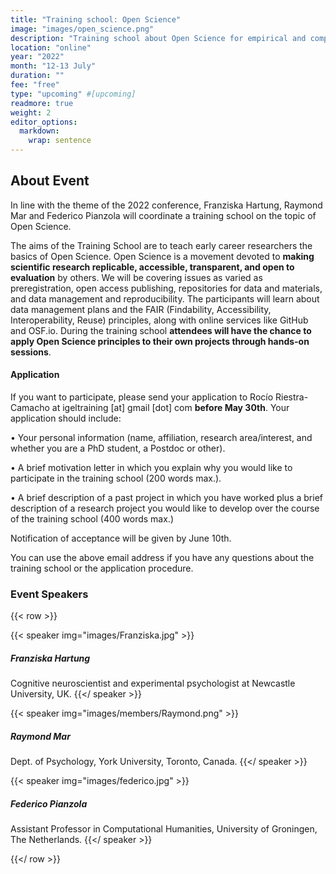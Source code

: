```yaml
---
title: "Training school: Open Science"
image: "images/open_science.png"
description: "Training school about Open Science for empirical and computational studies of literature and readers"
location: "online"
year: "2022"
month: "12-13 July"
duration: ""
fee: "free"
type: "upcoming" #[upcoming]
readmore: true
weight: 2
editor_options: 
  markdown: 
    wrap: sentence
---
```


## About Event

In line with the theme of the 2022 conference, Franziska Hartung, Raymond Mar and Federico Pianzola will coordinate a training school on the topic of Open Science.

The aims of the Training School are to teach early career researchers the basics of Open Science.
Open Science is a movement devoted to **making scientific research replicable, accessible, transparent, and open to evaluation** by others.
We will be covering issues as varied as preregistration, open access publishing, repositories for data and materials, and data management and reproducibility.
The participants will learn about data management plans and the FAIR (Findability, Accessibility, Interoperability, Reuse) principles, along with online services like GitHub and OSF.io.
During the training school **attendees will have the chance to apply Open Science principles to their own projects through hands-on sessions**.

#### Application

If you want to participate, please send your application to Rocío Riestra-Camacho at igeltraining \[at\] gmail \[dot\] com **before May 30th**.
Your application should include:

• Your personal information (name, affiliation, research area/interest, and whether you are a PhD student, a Postdoc or other).

• A brief motivation letter in which you explain why you would like to participate in the training school (200 words max.).

• A brief description of a past project in which you have worked plus a brief description of a research project you would like to develop over the course of the training school (400 words max.)

Notification of acceptance will be given by June 10th.

You can use the above email address if you have any questions about the training school or the application procedure.

### Event Speakers

{{< row >}}

{{< speaker img="images/Franziska.jpg" >}}
##### Franziska Hartung
Cognitive neuroscientist and experimental psychologist at Newcastle University, UK.
{{</ speaker >}}

{{< speaker img="images/members/Raymond.png" >}}
##### Raymond Mar
Dept. of Psychology, York University, Toronto, Canada.
{{</ speaker >}}

{{< speaker img="images/federico.jpg" >}}
##### Federico Pianzola
Assistant Professor in Computational Humanities, University of Groningen, The Netherlands.
{{</ speaker >}}

{{</ row >}}
